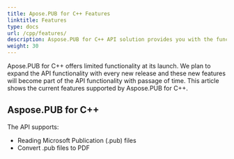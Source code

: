 ```yaml
---
title: Apose.PUB for C++ Features 
linktitle: Features
type: docs
url: /cpp/features/
description: Aspose.PUB for C++ API solution provides you with the functionality to read Microsoft Publication (.pub) files and convert .pub files to PDF.
weight: 30
---
```


Apose.PUB for C++ offers limited functionality at its launch. We plan to expand the API functionality with every new release and these new features will become part of the API functionality with passage of time. This article shows the current features supported by Aspose.PUB for C++.
## **Aspose.PUB for C++**
The API supports:

- Reading Microsoft Publication (.pub) files
- Convert .pub files to PDF
